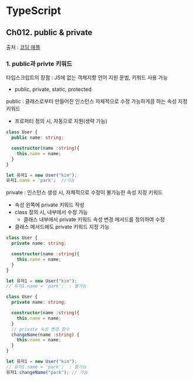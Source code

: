 # TypeScript
## Ch012. public & private
출처 : [코딩 애플](https://codingapple.com/unit/how-to-install-typescript-in-local-vue-react/?id=11721)

### 1. public과 privte 키워드
타입스크립트의 장점 : JS에 없는 객체지향 언어 지원 문법, 키워드 사용 가능
- public, private, static, protected

public : 클래스로부터 만들어진 인스턴스 자체적으로 수정 가능하게끔 하는 속성 지정 키워드
- 프로퍼티 정의 시, 자동으로 지원(생략 가능)
```typescript
class User {
  public name: string;

  constructor(name :string){
    this.name = name;
  }
}

let 유저1 = new User("kim");
유저1.name = 'park';  //가능
```

private : 인스턴스 생성 시, 자체적으로 수정이 불가능한 속성 지정 키워드
- 속성 왼쪽에 private 키워드 작성
- class 정의 시, 내부에서 수정 가능
    - 클래스 내부에서 private 키워드 속성 변경 메서드를 정의하여 수정
- 클래스 메서드에도 private 키워드 지정 가능

```typescript
class User {
  private name: string;

  constructor(name :string){
    this.name = name;
  }
}

let 유저1 = new User("kim");
// 유저1.name = 'park';  : 불가능

class User {
  private name: string;

  constructor(name :string){
    this.name = name;
  }
  // private 속성 변경 함수
  changeName(name :string) {
    this.name = name;
  }
}

let 유저1 = new User("kim");
// 유저1.name = 'park';  : 불가능
유저1.changeName("park"); // 가능
```